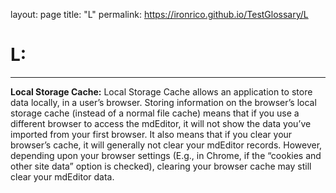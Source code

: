 layout: page
title: "L"
permalink: https://ironrico.github.io/TestGlossary/L

# **L:** 
---

**Local Storage Cache:**
Local Storage Cache allows an application to store data locally, in a user’s browser. 
Storing information on the browser’s local storage cache (instead of a normal file cache) means that if you use a 
different browser to access the mdEditor, it will not show the data you’ve imported from your first browser. 
It also means that if you clear your browser’s cache, it will generally not clear your mdEditor records. 
However, depending upon your browser settings (E.g., in Chrome, if the “cookies and other site data” option is checked), 
clearing your browser cache may still clear your mdEditor data.
